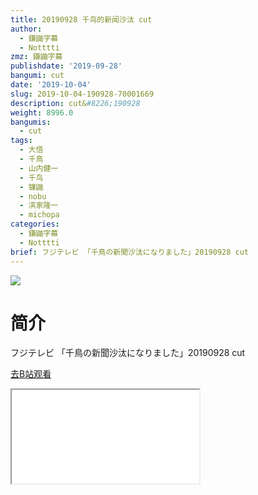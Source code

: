 ```yaml
---
title: 20190928 千鸟的新闻沙汰 cut
author:
  - 鎌鼬字幕
  - Notttti
zmz: 鎌鼬字幕
publishdate: '2019-09-28'
bangumi: cut
date: '2019-10-04'
slug: 2019-10-04-190928-70001669
description: cut&#8226;190928
weight: 8996.0
bangumis:
  - cut
tags:
  - 大悟
  - 千鳥
  - 山内健一
  - 千鸟
  - 镰鼬
  - nobu
  - 滨家隆一
  - michopa
categories:
  - 鎌鼬字幕
  - Notttti
brief: フジテレビ 「千鳥の新聞沙汰になりました」20190928 cut
---
```

![](https://raw.githubusercontent.com/tcgriffith/owaraisite/master/static/tmpimg/f04d6d42951c7eac37568493ac33523951938aa0.jpg.480.jpg)
# 简介  
フジテレビ
「千鳥の新聞沙汰になりました」20190928 cut  

[去B站观看](https://www.bilibili.com/video/av70001669/)
<div class ="resp-container"><iframe class="testiframe" src="//player.bilibili.com/player.html?aid=70001669"", scrolling="no", allowfullscreen="true" > </iframe></div> 
